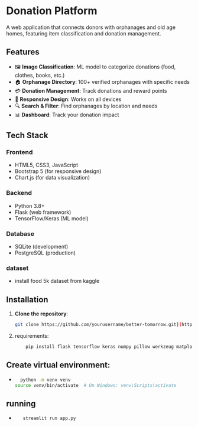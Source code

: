 #  Donation Platform


A web application that connects donors with orphanages and old age homes, featuring item classification and donation management.

## Features

- 🖼️ **Image Classification**: ML model to categorize donations (food, clothes, books, etc.)
- 🏠 **Orphanage Directory**: 100+ verified orphanages with specific needs
- 💳 **Donation Management**: Track donations and reward points
- 📱 **Responsive Design**: Works on all devices
- 🔍 **Search & Filter**: Find orphanages by location and needs
- 📊 **Dashboard**: Track your donation impact

## Tech Stack

### Frontend
- HTML5, CSS3, JavaScript
- Bootstrap 5 (for responsive design)
- Chart.js (for data visualization)

### Backend
- Python 3.8+
- Flask (web framework)
- TensorFlow/Keras (ML model)

### Database
- SQLite (development)
- PostgreSQL (production)
### dataset
- install food 5k dataset from kaggle
  
## Installation

1. **Clone the repository**:
   ```bash
   git clone https://github.com/yourusername/better-tomorrow.git](https://github.com/krishnavinu/food_classfication.git
2. requirements:
   ```bash
       pip install flask tensorflow keras numpy pillow werkzeug matplotlib scikit-learn pandas seaborn opencv-python python-dotenv gunicorn gevent flask-debugtoolbar flask-testing pytest psycopg2-binary pymysql

## Create virtual environment:
-   ```bash
      python -m venv venv
    source venv/bin/activate  # On Windows: venv\Scripts\activate
## running
 - ```bash
      streamlit run app.py
   
   
